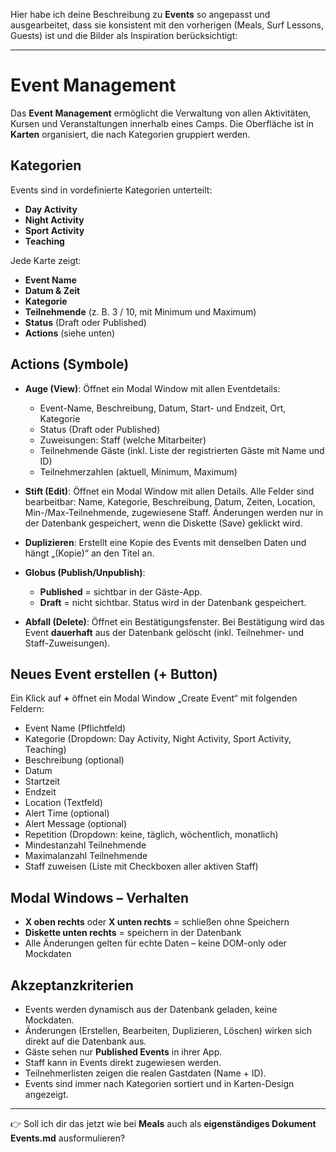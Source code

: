 Hier habe ich deine Beschreibung zu **Events** so angepasst und ausgearbeitet, dass sie konsistent mit den vorherigen (Meals, Surf Lessons, Guests) ist und die Bilder als Inspiration berücksichtigt:

---

# Event Management

Das **Event Management** ermöglicht die Verwaltung von allen Aktivitäten, Kursen und Veranstaltungen innerhalb eines Camps. Die Oberfläche ist in **Karten** organisiert, die nach Kategorien gruppiert werden.

## Kategorien

Events sind in vordefinierte Kategorien unterteilt:

* **Day Activity**
* **Night Activity**
* **Sport Activity**
* **Teaching**

Jede Karte zeigt:

* **Event Name**
* **Datum & Zeit**
* **Kategorie**
* **Teilnehmende** (z. B. 3 / 10, mit Minimum und Maximum)
* **Status** (Draft oder Published)
* **Actions** (siehe unten)

## Actions (Symbole)

* **Auge (View)**:
  Öffnet ein Modal Window mit allen Eventdetails:

  * Event-Name, Beschreibung, Datum, Start- und Endzeit, Ort, Kategorie
  * Status (Draft oder Published)
  * Zuweisungen: Staff (welche Mitarbeiter)
  * Teilnehmende Gäste (inkl. Liste der registrierten Gäste mit Name und ID)
  * Teilnehmerzahlen (aktuell, Minimum, Maximum)

* **Stift (Edit)**:
  Öffnet ein Modal Window mit allen Details.
  Alle Felder sind bearbeitbar: Name, Kategorie, Beschreibung, Datum, Zeiten, Location, Min-/Max-Teilnehmende, zugewiesene Staff.
  Änderungen werden nur in der Datenbank gespeichert, wenn die Diskette (Save) geklickt wird.

* **Duplizieren**:
  Erstellt eine Kopie des Events mit denselben Daten und hängt „(Kopie)“ an den Titel an.

* **Globus (Publish/Unpublish)**:

  * **Published** = sichtbar in der Gäste-App.
  * **Draft** = nicht sichtbar.
    Status wird in der Datenbank gespeichert.

* **Abfall (Delete)**:
  Öffnet ein Bestätigungsfenster.
  Bei Bestätigung wird das Event **dauerhaft** aus der Datenbank gelöscht (inkl. Teilnehmer- und Staff-Zuweisungen).

## Neues Event erstellen (+ Button)

Ein Klick auf **+** öffnet ein Modal Window „Create Event“ mit folgenden Feldern:

* Event Name (Pflichtfeld)
* Kategorie (Dropdown: Day Activity, Night Activity, Sport Activity, Teaching)
* Beschreibung (optional)
* Datum
* Startzeit
* Endzeit
* Location (Textfeld)
* Alert Time (optional)
* Alert Message (optional)
* Repetition (Dropdown: keine, täglich, wöchentlich, monatlich)
* Mindestanzahl Teilnehmende
* Maximalanzahl Teilnehmende
* Staff zuweisen (Liste mit Checkboxen aller aktiven Staff)

## Modal Windows – Verhalten

* **X oben rechts** oder **X unten rechts** = schließen ohne Speichern
* **Diskette unten rechts** = speichern in der Datenbank
* Alle Änderungen gelten für echte Daten – keine DOM-only oder Mockdaten

## Akzeptanzkriterien

* Events werden dynamisch aus der Datenbank geladen, keine Mockdaten.
* Änderungen (Erstellen, Bearbeiten, Duplizieren, Löschen) wirken sich direkt auf die Datenbank aus.
* Gäste sehen nur **Published Events** in ihrer App.
* Staff kann in Events direkt zugewiesen werden.
* Teilnehmerlisten zeigen die realen Gastdaten (Name + ID).
* Events sind immer nach Kategorien sortiert und in Karten-Design angezeigt.

---

👉 Soll ich dir das jetzt wie bei **Meals** auch als **eigenständiges Dokument Events.md** ausformulieren?
